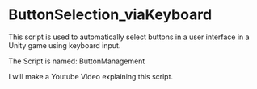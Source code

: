 # ButtonSelection_viaKeyboard
This script is used to automatically select buttons in a user interface in a Unity game using keyboard input.

The Script is named: ButtonManagement

I will make a Youtube Video explaining this script.
